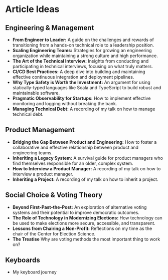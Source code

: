 # Article Ideas

## Engineering & Management

- **From Engineer to Leader:** A guide on the challenges and rewards of transitioning from a hands-on technical role to a leadership position.
- **Scaling Engineering Teams:** Strategies for growing an engineering organization while maintaining a strong culture and high performance.
- **The Art of the Technical Interview:** Insights from conducting and participating in technical interviews, focusing on what truly matters.
- **CI/CD Best Practices:** A deep dive into building and maintaining effective continuous integration and deployment pipelines.
- **Why Type Safety is Worth the Investment:** An argument for using statically-typed languages like Scala and TypeScript to build robust and maintainable software.
- **Pragmatic Observability for Startups:** How to implement effective monitoring and logging without breaking the bank.
- **Managing Technical Debt:** A recording of my talk on how to manage technical debt.

## Product Management

- **Bridging the Gap Between Product and Engineering:** How to foster a collaborative and effective relationship between product and engineering teams.
- **Inheriting a Legacy System:** A survival guide for product managers who find themselves responsible for an older, complex system.
- **How to Interview a Product Manager:** A recording of my talk on how to interview a product manager.
- **Inheriting a Project:** A recording of my talk on how to inherit a project.

## Social Choice & Voting Theory

- **Beyond First-Past-the-Post:** An exploration of alternative voting systems and their potential to improve democratic outcomes.
- **The Role of Technology in Modernizing Elections:** How technology can be used to make elections more secure, accessible, and transparent.
- **Lessons from Chairing a Non-Profit:** Reflections on my time as the chair of the Center for Election Science.
- **The Treatise** Why are voting methods the most important thing to work on?

## Keyboards

- My keyboard journey

